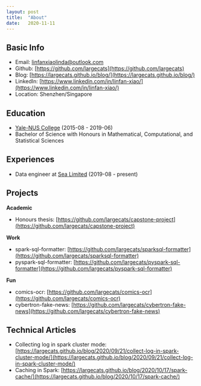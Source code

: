 ```yaml
---
layout: post
title:  "About"
date:   2020-11-11
---
```


## Basic Info

- Email: linfanxiaolinda@outlook.com
- Github: [https://github.com/largecats](https://github.com/largecats)
- Blog: [https://largecats.github.io/blog/](https://largecats.github.io/blog/)
- LinkedIn: [https://www.linkedin.com/in/linfan-xiao/](https://www.linkedin.com/in/linfan-xiao/)
- Location: Shenzhen/Singapore

## Education

- [Yale-NUS College](https://www.yale-nus.edu.sg/) (2015-08 - 2019-06)
- Bachelor of Science with Honours in Mathematical, Computational, and Statistical Sciences

## Experiences

- Data engineer at [Sea Limited](https://www.seagroup.com/home) (2019-08 - present)

## Projects

**Academic**

- Honours thesis: [https://github.com/largecats/capstone-project](https://github.com/largecats/capstone-project)
  
**Work**

- spark-sql-formatter: [https://github.com/largecats/sparksql-formatter](https://github.com/largecats/sparksql-formatter)
- pyspark-sql-formatter: [https://github.com/largecats/pyspark-sql-formatter](https://github.com/largecats/pyspark-sql-formatter)

**Fun**

- comics-ocr: [https://github.com/largecats/comics-ocr](https://github.com/largecats/comics-ocr)
- cybertron-fake-news: [https://github.com/largecats/cybertron-fake-news](https://github.com/largecats/cybertron-fake-news)

## Technical Articles

- Collecting log in spark cluster mode: [https://largecats.github.io/blog/2020/09/21/collect-log-in-spark-cluster-mode/](https://largecats.github.io/blog/2020/09/21/collect-log-in-spark-cluster-mode/)
- Caching in Spark: [https://largecats.github.io/blog/2020/10/17/spark-cache/](https://largecats.github.io/blog/2020/10/17/spark-cache/)